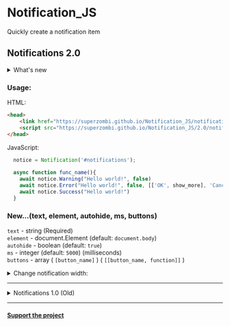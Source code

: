 # Notification_JS
Quickly create a notification item

## Notifications 2.0

<details>
	<summary>What's new</summary>
	
* Get rid of jQuery
* Rewritten architecture for OOP
* Reduced file size
	
</details>

### Usage:

HTML:
```html
<head>
	<link href="https://superzombi.github.io/Notification_JS/notifications.css" rel="stylesheet">
	<script src="https://superzombi.github.io/Notification_JS/2.0/notifications.js"></script>
</head>
```

JavaScript:
```javascript
  notice = Notification('#notifications');
  
  async function func_name(){
	await notice.Warning("Hello world!", false)
	await notice.Error("Hello world!", false, [['OK', show_more], 'Cancel'])
	await notice.Success("Hello world!")
  }
```


### New...(text, element, autohide, ms, buttons)
  <code>text</code> - string (Required) </br>
  <code>element</code> - document.Element (default: <code>document.body</code>) </br>
  <code>autohide</code> - boolean (default: <code>true</code>) </br>
  <code>ms</code> - integer (default: <code>5000</code>) (milliseconds) </br>
  <code>buttons</code> - array ( <code>[button_name]</code> )   ( <code>[[button_name, function]]</code> )
  


<details>
	<summary>Change notification width:</summary>
	
```css
.Message{
	width: 300px;
}
```

</details>

<hr>

<details>
	<summary>Notifications 1.0 (Old)</summary>
	
### Usage:

HTML:
```html
<head>
	<script src='https://cdnjs.cloudflare.com/ajax/libs/jquery/2.1.3/jquery.min.js'></script>
	<script src="notifications.js"></script>
	<link rel="stylesheet" type="text/css" href="notifications.css">
</head>
```

<details>
	<summary>CDN:</summary>
	
```html
<link href="https://superzombi.github.io/Notification_JS/notifications.css" rel="stylesheet">
<script src="https://superzombi.github.io/Notification_JS/notifications.js"></script>
```
</details>

<hr>
</br>


JavaScript:
```javascript
  //Set parent element for notifications
  notifications_element = document.getElementById('notifications')
  
  async function func_name(){
    await Warning("Hello world!", false)
    await Error("Hello world!", false, [['OK', show_more], 'Cancel'])
    await Success("Hello world!")
  }
```
</details>


<hr>

#### <a href="https://www.donationalerts.com/r/super_zombi">Support the project</a>
